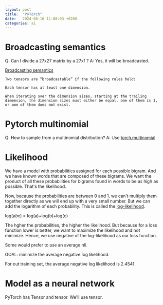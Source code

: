 ```yaml
---
layout: post
title:  "PyTorch"
date:   2024-08-16 11:08:03 +0200
categories: ai
---
```


# Broadcasting semantics

Q: Can I divide a 27x27 matrix by a 27x1 ?
A: Yes, it will be broadcasted.

[Broadcasting semantics](https://pytorch.org/docs/stable/notes/broadcasting.html)

```
Two tensors are “broadcastable” if the following rules hold:

Each tensor has at least one dimension.

When iterating over the dimension sizes, starting at the trailing dimension, the dimension sizes must either be equal, one of them is 1, or one of them does not exist.
```

# Pytorch multinomial

Q: How to sample from a multinomial distribution?
A: Use [torch.multinomial](https://pytorch.org/docs/stable/generated/torch.multinomial.html)

# Likelihood

We have a model with probabilities assigned for each possible bigram. And we have known words that are composed of these bigrams. We want the product of all these probabilities for bigrams found in words to be as high as possible. That's the likelihood.

Now, because the probabilities are between 0 and 1, we can't multiply them together directly as we will end up with a very small number. But we can add the logarithm of each probability. This is called the [log-likelihood](https://en.wikipedia.org/wiki/Log_likelihood).

log(a*b*c) = log(a)+log(b)+log(c)

The hgher the probabilities, the higher the likelihood. But because for a loss function lower is better, we want to maximize the likelihood and not minimize. Hence, we use negative of the log-likelihood as our loss function.

Some would prefer to use an average nll.

GOAL: minimize the average negative log likelihood.

For out training set, the average negative log likelihood is 2.4541.

# Model as a neural network

PyTorch has Tensor and tensor. We'll use tensor.